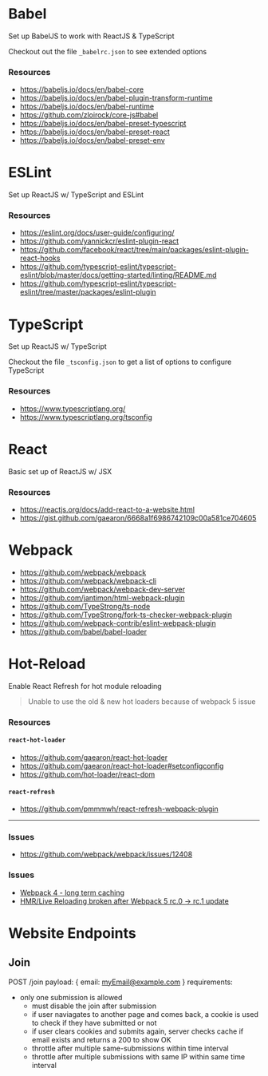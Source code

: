 # Babel

Set up BabelJS to work with ReactJS & TypeScript

Checkout out the file `_babelrc.json` to see extended options

### Resources

* https://babeljs.io/docs/en/babel-core
* https://babeljs.io/docs/en/babel-plugin-transform-runtime
* https://babeljs.io/docs/en/babel-runtime
* https://github.com/zloirock/core-js#babel
* https://babeljs.io/docs/en/babel-preset-typescript
* https://babeljs.io/docs/en/babel-preset-react
* https://babeljs.io/docs/en/babel-preset-env

# ESLint

Set up ReactJS w/ TypeScript and ESLint

### Resources

* https://eslint.org/docs/user-guide/configuring/
* https://github.com/yannickcr/eslint-plugin-react
* https://github.com/facebook/react/tree/main/packages/eslint-plugin-react-hooks
* https://github.com/typescript-eslint/typescript-eslint/blob/master/docs/getting-started/linting/README.md
* https://github.com/typescript-eslint/typescript-eslint/tree/master/packages/eslint-plugin

# TypeScript

Set up ReactJS w/ TypeScript

Checkout the file `_tsconfig.json` to get a list of options to configure TypeScript

### Resources

* https://www.typescriptlang.org/
* https://www.typescriptlang.org/tsconfig

# React

Basic set up of ReactJS w/ JSX

### Resources

* https://reactjs.org/docs/add-react-to-a-website.html
* https://gist.github.com/gaearon/6668a1f6986742109c00a581ce704605

# Webpack

* https://github.com/webpack/webpack
* https://github.com/webpack/webpack-cli
* https://github.com/webpack/webpack-dev-server
* https://github.com/jantimon/html-webpack-plugin
* https://github.com/TypeStrong/ts-node
* https://github.com/TypeStrong/fork-ts-checker-webpack-plugin
* https://github.com/webpack-contrib/eslint-webpack-plugin
* https://github.com/babel/babel-loader

# Hot-Reload

Enable React Refresh for hot module reloading

> Unable to use the old & new hot loaders because of webpack 5 issue

### Resources

#### `react-hot-loader`

* https://github.com/gaearon/react-hot-loader
* https://github.com/gaearon/react-hot-loader#setconfigconfig
* https://github.com/hot-loader/react-dom

#### `react-refresh`
* https://github.com/pmmmwh/react-refresh-webpack-plugin

----

### Issues

* https://github.com/webpack/webpack/issues/12408

### Issues

* [Webpack 4 - long term caching](https://github.com/tpai/tpai.github.io/issues/93)
* [HMR/Live Reloading broken after Webpack 5 rc.0 -> rc.1 update](https://github.com/webpack/webpack-dev-server/issues/2758)


# Website Endpoints

## Join
POST /join
payload: { email: myEmail@example.com }
requirements:
- only one submission is allowed
  - must disable the join after submission
  - if user naviagates to another page and comes back, a cookie is used to check if they have submitted or not
  - if user clears cookies and submits again, server checks cache if email exists and returns a 200 to show OK
  - throttle after multiple same-submissions within time interval
  - throttle after multiple submissions with same IP within same time interval

